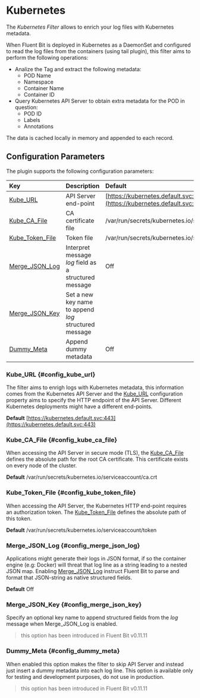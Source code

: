 # Kubernetes

The _Kubernetes Filter_ allows to enrich your log files with Kubernetes metadata.

When Fluent Bit is deployed in Kubernetes as a DaemonSet and configured to read the log files from the containers \(using tail plugin\), this filter aims to perform the following operations:

* Analize the Tag and extract the following metadata:
  * POD Name
  * Namespace
  * Container Name
  * Container ID
* Query Kubernetes API Server to obtain extra metadata for the POD in question:
  * POD ID
  * Labels
  * Annotations

The data is cached locally in memory and appended to each record.

## Configuration Parameters

The plugin supports the following configuration parameters:

| Key | Description | Default |
| :--- | :--- | :--- |
| [Kube\_URL](kubernetes.md#config_kube_url) | API Server end-point | [https://kubernetes.default.svc:443](https://kubernetes.default.svc:443) |
| [Kube\_CA\_File](kubernetes.md#config_kube_ca_file) | CA certificate file | /var/run/secrets/kubernetes.io/serviceaccount/ca.crt |
| [Kube\_Token\_File](kubernetes.md#config_kube_token_file) | Token file | /var/run/secrets/kubernetes.io/serviceaccount/token |
| [Merge\_JSON\_Log](kubernetes.md#config_merge_json_log) | Interpret message _log_ field as a structured message | Off |
| [Merge\_JSON\_Key](kubernetes.md#config_merge_json_key) | Set a new key name to append _log_ structured message |  |
| [Dummy\_Meta](kubernetes.md#config_dummy_meta) | Append dummy metadata | Off |

### Kube\_URL {#config_kube_url}

The filter aims to enrigh logs with Kubernetes metadata, this information comes from the Kubernetes API Server and the [Kube\_URL](kubernetes.md#config_kube_url) configuration property aims to specify the HTTP endpoint of the API Server. Different Kubernetes deployments might have a different end-points.

**Default** [https://kubernetes.default.svc:443](https://kubernetes.default.svc:443)

### Kube\_CA\_File {#config_kube_ca_file}

When accessing the API Server in secure mode \(TLS\), the [Kube\_CA\_File](kubernetes.md#config_kube_ca_file) defines the absolute path for the root CA certificate. This certificate exists on every node of the cluster.

**Default** /var/run/secrets/kubernetes.io/serviceaccount/ca.crt

### Kube\_Token\_File {#config_kube_token_file}

When accessing the API Server, the Kubernetes HTTP end-point requires an authorization token. The [Kube\_Token\_File](kubernetes.md#config_kube_token_file) defines the absolute path of this token.

**Default** /var/run/secrets/kubernetes.io/serviceaccount/token

### Merge\_JSON\_Log {#config_merge_json_log}

Applications might generate their logs in JSON format, if so the container engine \(e.g: Docker\) will threat that log line as a string leading to a nested JSON map. Enabling [Merge\_JSON\_Log](kubernetes.md#config_merge_json_log) instruct Fluent Bit to parse and format that JSON-string as native structured fields.

**Default** Off

### Merge\_JSON\_Key {#config_merge_json_key}

Specify an optional key name to append structured fields from the _log_ message when Merge\_JSON\_Log is enabled.

> this option has been introduced in Fluent Bit v0.11.11

### Dummy\_Meta {#config_dummy_meta}

When enabled this option makes the filter to skip API Server and instead just insert a dummy metadata into each log line. This option is available only for testing and development purposes, do not use in production.

> this option has been introduced in Fluent Bit v0.11.11

